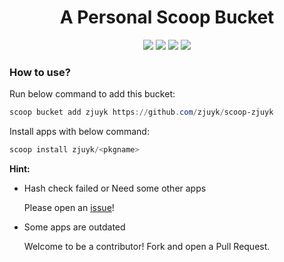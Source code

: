 
<h1 align="center">
    A Personal Scoop Bucket
</h1>
<p align="center">
<a href="https://github.com/zjuyk/scoop-zjuyk/branch/master"><img src="https://img.shields.io/github/workflow/status/zjuyk/scoop-zjuyk/Excavator/master" /></a>
<a href="https://github.com/zjuyk/scoop-zjuyk/blob/master/LICENSE"><img src="https://img.shields.io/github/license/zjuyk/scoop-zjuyk.svg?style=flat" /></a>
<a href="https://www.microsoft.com/en-us/windows"><img src="https://img.shields.io/badge/Target-Windows%2010-0067B8.svg?style=flat" /></a>
<a href=""><img = src="https://img.shields.io/github/repo-size/zjuyk/scoop-zjuyk" /></a>
</p>




### How to use?

Run below command to add this bucket:

```powershell
scoop bucket add zjuyk https://github.com/zjuyk/scoop-zjuyk
```

Install apps with below command:

```powershell
scoop install zjuyk/<pkgname>
```

**Hint:**

- Hash check failed or Need some other apps

    Please open an [issue](https://github.com/zjuyk/scoop-zjuyk/issues)!

- Some apps are outdated

    Welcome to be a contributor! Fork and open a Pull Request.

